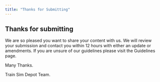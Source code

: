 ```yaml
---
title: "Thanks for Submitting"
---
```


## Thanks for submitting 

We are so pleased you want to share your content with us. We will review your submission and contact you within 12 hours with either an update or amendments. If you are unsure of our guidelines please visit the Guidelines page. 

Many Thanks. 

Train Sim Depot Team.
